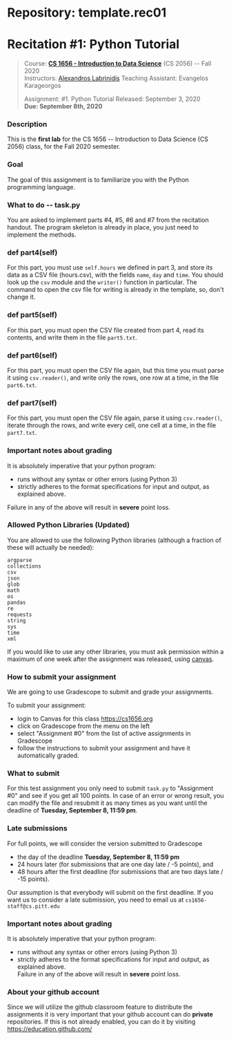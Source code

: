 # Repository: template.rec01
# Recitation #1: Python Tutorial

> Course: **[CS 1656 - Introduction to Data Science](http://cs1656.org)** (CS 2056) -- Fall 2020  
> Instructors: [Alexandros Labrinidis](http://labrinidis.cs.pitt.edu) 
> Teaching Assistant: Evangelos Karageorgos
>
> Assignment: #1. Python Tutorial
> Released: September 3, 2020  
> **Due: September 8th, 2020**

### Description
This is the **first lab** for the CS 1656 -- Introduction to Data Science (CS 2056) class, for the Fall 2020 semester.

### Goal
The goal of this assignment is to familiarize you with the Python programming language.

### What to do -- task.py
You are asked to implement parts #4, #5, #6 and #7 from the recitation handout. The program skeleton is already in place, you just need to implement the methods.


### def part4(self)
For this part, you must use `self.hours` we defined in part 3, and store its data as a CSV file (hours.csv), with the fields `name`, `day` and `time`. You should look up the `csv` module and the `writer()` function in particular. The command to open the csv file for writing is already in the template, so, don't change it.

### def part5(self)
For this part, you must open the CSV file created from part 4, read its contents, and write them in the file `part5.txt`.

### def part6(self)
For this part, you must open the CSV file again, but this time you must parse it using `csv.reader()`, and write only the rows, one row at a time, in the file `part6.txt`.

### def part7(self)
For this part, you must open the CSV file again, parse it using `csv.reader()`, iterate through the rows, and write every cell, one cell at a time, in the file `part7.txt`.


### Important notes about grading
It is absolutely imperative that your python program:  
* runs without any syntax or other errors (using Python 3)  
* strictly adheres to the format specifications for input and output, as explained above.     

Failure in any of the above will result in **severe** point loss.


### Allowed Python Libraries (Updated)
You are allowed to use the following Python libraries (although a fraction of these will actually be needed):
```
argparse
collections
csv
json
glob
math
os
pandas
re
requests
string
sys
time
xml
```
If you would like to use any other libraries, you must ask permission within a maximum of one week after the assignment was released, using [canvas](http://cs1656.org).


### How to submit your assignment
We are going to use Gradescope to submit and grade your assignments. 

To submit your assignment:
* login to Canvas for this class <https://cs1656.org>  
* click on Gradescope from the menu on the left  
* select "Assignment #0" from the list of active assignments in Gradescope
* follow the instructions to submit your assignment and have it automatically graded.

### What to submit
For this test assignment you only need to submit `task.py` to "Assignment #0" and see if you get all 100 points. In case of an error or wrong result, you can modify the file and resubmit it as many times as you want until the deadline of **Tuesday, September 8, 11:59 pm**.

### Late submissions
For full points, we will consider the version submitted to Gradescope 
* the day of the deadline **Tuesday, September 8, 11:59 pm**  
* 24 hours later (for submissions that are one day late / -5 points), and  
* 48 hours after the first deadline (for submissions that are two days late / -15 points).

Our assumption is that everybody will submit on the first deadline. If you want us to consider a late submission, you need to email us at `cs1656-staff@cs.pitt.edu`

### Important notes about grading
It is absolutely imperative that your python program:  
* runs without any syntax or other errors (using Python 3)  
* strictly adheres to the format specifications for input and output, as explained above.     
Failure in any of the above will result in **severe** point loss. 

### About your github account
Since we will utilize the github classroom feature to distribute the assignments it is very important that your github account can do **private** repositories. If this is not already enabled, you can do it by visiting <https://education.github.com/>  
